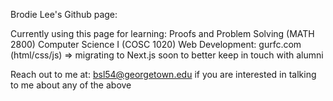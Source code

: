 Brodie Lee's Github page:

Currently using this page for learning:
  Proofs and Problem Solving (MATH 2800)
  Computer Science I (COSC 1020)
  Web Development:
    gurfc.com (html/css/js) => migrating to Next.js soon to better keep in touch with alumni

Reach out to me at: bsl54@georgetown.edu if you are interested in talking to me about any of the above
    
<!---
BrodieL3/BrodieL3 is a ✨ special ✨ repository because its `README.md` (this file) appears on your GitHub profile.
You can click the Preview link to take a look at your changes.
--->
